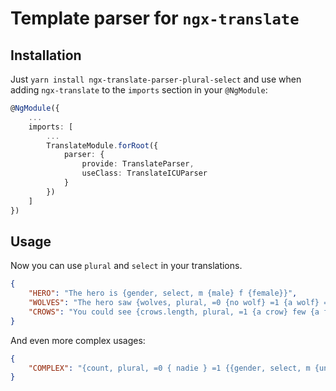 # Template parser for `ngx-translate`

## Installation
Just `yarn install ngx-translate-parser-plural-select` and use when
adding `ngx-translate` to the `imports` section in your `@NgModule`:

```typescript
@NgModule({
    ...
    imports: [
    	...
        TranslateModule.forRoot({
            parser: {
            	provide: TranslateParser,
            	useClass: TranslateICUParser
            }
        })
    ]
})
```

## Usage
Now you can use `plural` and `select` in your translations.

```json
{
    "HERO": "The hero is {gender, select, m {male} f {female}}",
    "WOLVES": "The hero saw {wolves, plural, =0 {no wolf} =1 {a wolf} =2 {two wolves} other {a pack of wolves}}",
    "CROWS": "You could see {crows.length, plural, =1 {a crow} few {a few crows} many {a murder of crows}}"
}
```

And even more complex usages:
```json
{
    "COMPLEX": "{count, plural, =0 { nadie } =1 {{gender, select, m {un hombre} f {una mujer}}} other {{{heroes.length}} {gender, select, m {hombres} f {mujeres}}}}"
}
```
